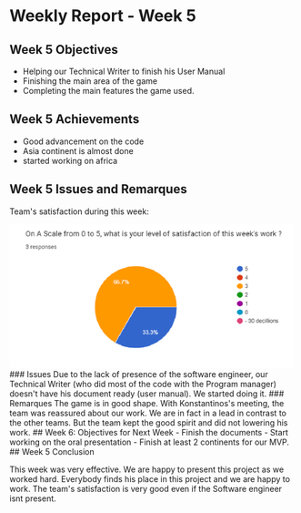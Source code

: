 # Weekly Report - Week 5
## Week 5 Objectives
- Helping our Technical Writer to finish his User Manual
- Finishing the main area of the game
- Completing the main features the game used.
## Week 5 Achievements
- Good advancement on the code
- Asia continent is almost done
- started working on africa
## Week 5 Issues and Remarques
Team's satisfaction during this week: 
 <p>
<img src="Images/Week5TeamSatisfaction.png" width="500">
### Issues
Due to the lack of presence of the software engineer, our Technical Writer (who did most of the code with the Program manager) doesn't have his document ready (user manual). We started doing it.
### Remarques
The game is in good shape. With Konstantinos's meeting, the team was reassured about our work. We are in fact in a lead in contrast to the other teams. But the team kept the good spirit and did not lowering his work. 
## Week 6: Objectives for Next Week
- Finish the documents
- Start working on the oral presentation
- Finish at least 2 continents for our MVP.
## Week 5 Conclusion

This week was very effective. We are happy to present this project as we worked hard. Everybody finds his place in this project and we are happy to work. 
The team's satisfaction is very good even if the Software engineer isnt present.